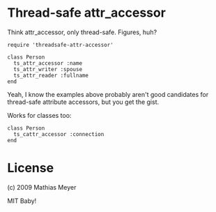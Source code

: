 Thread-safe attr_accessor
========

Think attr_accessor, only thread-safe. Figures, huh?

    require 'threadsafe-attr-accessor'
    
    class Person
      ts_attr_accessor :name
      ts_attr_writer :spouse
      ts_attr_reader :fullname
    end

Yeah, I know the examples above probably aren't good
candidates for thread-safe attribute accessors, but
you get the gist.

Works for classes too:

    class Person
      ts_cattr_accessor :connection
    end

License
=======

(c) 2009 Mathias Meyer

MIT Baby!